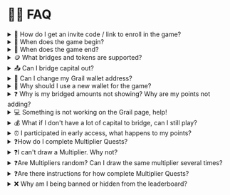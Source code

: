 # 🙋‍♀️ FAQ

<details>

<summary>🎁 How do I get an invite code / link to enroll in the game?</summary>

[**Click here**](https://docs.flipsidecrypto.xyz/grail-game-guide#how-to-join) for an early access invite code!&#x20;

Start getting ahead on points now.

</details>

<details>

<summary>🛫 When does the game begin? </summary>

The game begins on Wednesday, June 26th, 2024 at 12 pm PT.&#x20;

Want to get started early and get ahead on points? [**Click here**](https://docs.flipsidecrypto.xyz/grail-game-guide#how-to-join) for an early access invite code.&#x20;

</details>

<details>

<summary>🛬 When does the game end?</summary>

The game ends Friday, July 12th, 2024 at 11:59 am PT.

</details>

<details>

<summary>🪙 What bridges and tokens are supported?</summary>

Only the **Rainbow Bridge** and only the **tokens from the** [**allowlist**](https://docs.google.com/spreadsheets/d/1lhC4pGl0-QozPFJ8T2ORHR1vFeeeBEt7kc6zScbowKo/edit#gid=0) are eligible for Grail Season 2 on NEAR.

</details>

<details>

<summary>📤 Can I bridge capital out?</summary>

Grail points are calculated on your **net bridged capital**: bridged-in amount minus bridged-out amount. When you bridge out, your net bridged amount decreases, and you earn fewer points from then onwards. If your net bridged amount becomes zero or negative, you earn 0 points.

</details>

<details>

<summary>👛 Can I change my Grail wallet address?</summary>

No, you cannot change your participating wallet address after registration. This protects any prizes you may receive at the end of the game from being stolen by a malicious third party.

Changing your NEAR wallet address in Flipside Earn (address used for [**Flipside Quests**](https://flipsidecrypto.xyz/earn/quests/)) **will not change your Grail address**.

</details>

<details>

<summary>👛 Why should I use a new wallet for the game?</summary>

We recommend registering for Grail with a **dedicated wallet address** and not your day-to-day  address.&#x20;

When you bridge capital out of NEAR as part of your usual onchain activity, it will reduce your net bridged amount in Grail. This will lead you to accumulate fewer points or even 0 points. Using a dedicated address will help keep your Grail points unaffected by your regular transactions.&#x20;

</details>

<details>

<summary>❓ Why is my bridged amounts not showing? Why are my points not adding? </summary>

The Grail page uses data from Flipside NEAR tables. Grail amounts and points update [**when the tables are updated**](https://flipsidecrypto.xyz/mar1na-catscatscode/q/HVW9XO\_REVRa/2024-06-18-06-53-pm). Please wait at least 3 hours before reporting a missing transaction or points.&#x20;

If you waited 3 hours, subtracted you bridged-out amounts, and still do not see the amounts or points you expect on your Game board: Please [**open a support ticket**](https://docs.flipsidecrypto.xyz/support/open-a-ticket) to get more help.

</details>

<details>

<summary>💻 Something is not working on the Grail page, help!</summary>

If you experience **glitches with the Grail site** (user interface issues, for example a button is not clickable), [**open a support ticket**](https://docs.flipsidecrypto.xyz/support/open-a-ticket) to let us know.

**For points issues**, please see the previous question first, before you open a ticket.\


</details>

<details>

<summary>💰 What if I don't have a lot of capital to bridge, can I still play?</summary>

Yes! There are 5 different prize levels designed for players with varying levels of capital. Additionally, Multiplier Quests serve as a mechanism to balance the playing field, enabling strategy and luck to contribute to the final outcome.&#x20;

</details>

<details>

<summary>⏰ I participated in early access, what happens to my points?</summary>

If you participated in the early access pre-launch of Grail Season 2 on NEAR by bridging capital, you will continue to earn your points per second so long as your capital remains bridged (as long as your net bridged capital does not reduce).&#x20;

</details>

<details>

<summary>❓How do I complete Multiplier Quests?</summary>

Complete the action described in the Multiplier Quest tile with the NEAR address you used to register for Grail (this address cannot be changed). Grail will automatically register the action as completed after it occurs on-chain. The Game board will update to signal that the Multiplier Quest has been completed and a multiplier collected.&#x20;

Please wait at least 3 hours from your transaction before reporting issues with the Game board.

</details>

<details>

<summary>❓I can't draw a Multiplier. Why not?</summary>

You cannot draw your first multiplier until you have added a minimum of 3 multipliers to your deck! To add these multipliers to your deck complete a minimum of 3 Multiplier Quests.&#x20;

If you have already built a base deck of 3 and used your initial draw you will receive a new draw every 24 hours. These draws are cumulative.&#x20;

Each multiplier can only be used once.

</details>

<details>

<summary>❓Are Multipliers random? Can I draw the same multiplier several times?</summary>

Multipliers are random, and each multiplier can only be used once.

</details>

<details>

<summary>❓Are there instructions for how complete Multiplier Quests?</summary>

We encourage you to do your own research and determine how to complete the Multiplier Quest to collect the Multiplier. If you are a seasoned web3 user, you may have an edge over other players.&#x20;

</details>

<details>

<summary>❌ Why am I being banned or hidden from the leaderboard?</summary>

If you cycle you will be banned :(&#x20;

</details>
